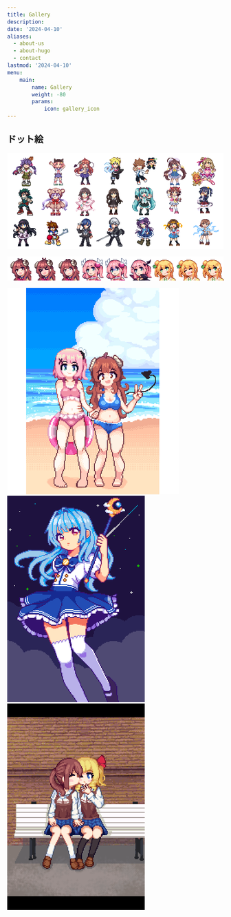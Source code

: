 ```yaml
---
title: Gallery
description: 
date: '2024-04-10'
aliases:
  - about-us
  - about-hugo
  - contact
lastmod: '2024-04-10'
menu:
    main: 
        name: Gallery
        weight: -80
        params:
            icon: gallery_icon
---
```


## ドット絵


![](64_1.png)

![](icon.png)

![](shamimomo.png)![](mahoushojo.png)![](yuri2.png)

